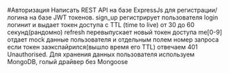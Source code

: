 #Авторизация 
Написать REST API на базе ExpressJs для регистрации/логина на базе
JWT токенов. sign_up регистрирует пользователя login логинит и выдает токен
доступа с TTL (time to live) от 30 до 60 секунд(рандомно) refresh перевыпускает
новый токен доступа me[0-9] отдает mock данные пользователя и отдельным полем
номер запроса если токен заэкспайрился(вышло время его TTL) отвечаем 401
Unauthorised. Для хранения данных пользователя используем MongoDB, голый драйвер
без Mongoose

